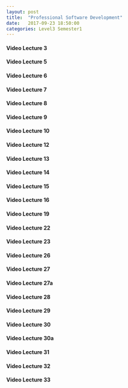 ```yaml
---
layout: post
title:  "Professional Software Development"
date:   2017-09-23 18:50:00
categories: Level3 Semester1
---
```


#### Video Lecture 3

#### Video Lecture 5

#### Video Lecture 6

#### Video Lecture 7

#### Video Lecture 8

#### Video Lecture 9

#### Video Lecture 10

#### Video Lecture 12

#### Video Lecture 13

#### Video Lecture 14

#### Video Lecture 15

#### Video Lecture 16

#### Video Lecture 19

#### Video Lecture 22

#### Video Lecture 23

#### Video Lecture 26

#### Video Lecture 27

#### Video Lecture 27a

#### Video Lecture 28

#### Video Lecture 29

#### Video Lecture 30

#### Video Lecture 30a

#### Video Lecture 31

#### Video Lecture 32

#### Video Lecture 33

[jekyll-gh]: https://github.com/mojombo/jekyll
[jekyll]:    http://jekyllrb.com
